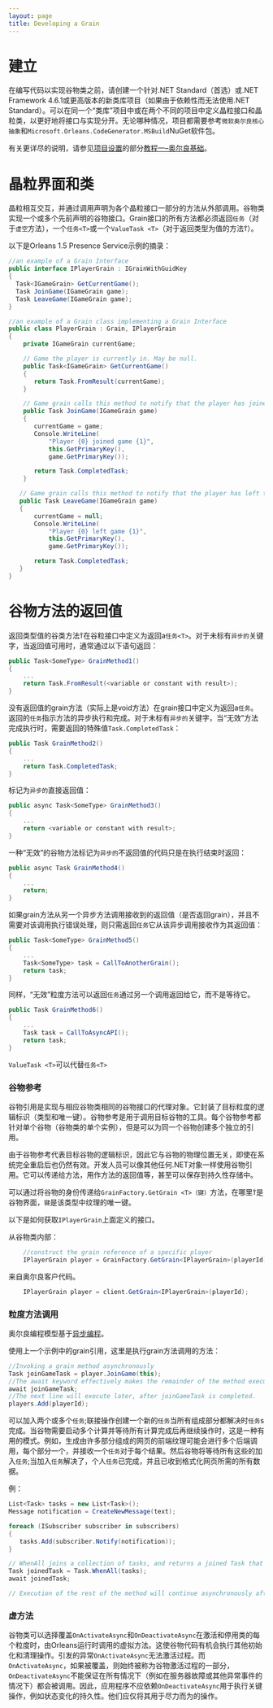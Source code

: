 ```yaml
---
layout: page
title: Developing a Grain
---
```


# 建立

在编写代码以实现谷物类之前，请创建一个针对.NET Standard（首选）或.NET Framework 4.6.1或更高版本的新类库项目（如果由于依赖性而无法使用.NET Standard）。可以在同一个“类库”项目中或在两个不同的项目中定义晶粒接口和晶粒类，以更好地将接口与实现分开。无论哪种情况，项目都需要参考`微软奥尔良核心抽象`和`Microsoft.Orleans.CodeGenerator.MSBuild`NuGet软件包。

有关更详尽的说明，请参见[项目设置](../tutorials_and_samples/tutorial_1.md#project-setup)的部分[教程一–奥尔良基础](../tutorials_and_samples/tutorial_1.md)。

# 晶粒界面和类

晶粒相互交互，并通过调用声明为各个晶粒接口一部分的方法从外部调用。谷物类实现一个或多个先前声明的谷物接口。Grain接口的所有方法都必须返回`任务`（对于`虚空`方法），一个`任务<T>`或一个`ValueTask <T>`（对于返回类型为值的方法`Ť`）。

以下是Orleans 1.5 Presence Service示例的摘录：

```csharp
//an example of a Grain Interface
public interface IPlayerGrain : IGrainWithGuidKey
{
  Task<IGameGrain> GetCurrentGame();
  Task JoinGame(IGameGrain game);
  Task LeaveGame(IGameGrain game);
}

//an example of a Grain class implementing a Grain Interface
public class PlayerGrain : Grain, IPlayerGrain
{
    private IGameGrain currentGame;

    // Game the player is currently in. May be null.
    public Task<IGameGrain> GetCurrentGame()
    {
       return Task.FromResult(currentGame);
    }

    // Game grain calls this method to notify that the player has joined the game.
    public Task JoinGame(IGameGrain game)
    {
       currentGame = game;
       Console.WriteLine(
           "Player {0} joined game {1}",
           this.GetPrimaryKey(),
           game.GetPrimaryKey());

       return Task.CompletedTask;
    }

   // Game grain calls this method to notify that the player has left the game.
   public Task LeaveGame(IGameGrain game)
   {
       currentGame = null;
       Console.WriteLine(
           "Player {0} left game {1}",
           this.GetPrimaryKey(),
           game.GetPrimaryKey());

       return Task.CompletedTask;
   }
}
```

# 谷物方法的返回值

返回类型值的谷类方法`Ť`在谷粒接口中定义为返回a`任务<T>`。对于未标有`异步的`关键字，当返回值可用时，通常通过以下语句返回：

```csharp
public Task<SomeType> GrainMethod1()
{
    ...
    return Task.FromResult(<variable or constant with result>);
}
```

没有返回值的grain方法（实际上是void方法）在grain接口中定义为返回a`任务`。返回的`任务`指示方法的异步执行和完成。对于未标有`异步的`关键字，当“无效”方法完成执行时，需要返回的特殊值`Task.CompletedTask`：

```csharp
public Task GrainMethod2()
{
    ...
    return Task.CompletedTask;
}
```

标记为`异步的`直接返回值：

```csharp
public async Task<SomeType> GrainMethod3()
{
    ...
    return <variable or constant with result>;
}
```

一种“无效”的谷物方法标记为`异步的`不返回值的代码只是在执行结束时返回：

```csharp
public async Task GrainMethod4()
{
    ...
    return;
}
```

如果grain方法从另一个异步方法调用接收到的返回值（是否返回grain），并且不需要对该调用执行错误处理，则只需返回`任务`它从该异步调用接收作为其返回值：

```csharp
public Task<SomeType> GrainMethod5()
{
    ...
    Task<SomeType> task = CallToAnotherGrain();
    return task;
}
```

同样，“无效”粒度方法可以返回`任务`通过另一个调用返回给它，而不是等待它。

```csharp
public Task GrainMethod6()
{
    ...
    Task task = CallToAsyncAPI();
    return task;
}
```

`ValueTask <T>`可以代替`任务<T>`

### 谷物参考

谷物引用是实现与相应谷物类相同的谷物接口的代理对象。它封装了目标粒度的逻辑标识（类型和唯一键）。谷物参考是用于调用目标谷物的工具。每个谷物参考都针对单个谷物（谷物类的单个实例），但是可以为同一个谷物创建多个独立的引用。

由于谷物参考代表目标谷物的逻辑标识，因此它与谷物的物理位置无关，即使在系统完全重启后也仍然有效。开发人员可以像其他任何.NET对象一样使用谷物引用。它可以传递给方法，用作方法的返回值等，甚至可以保存到持久性存储中。

可以通过将谷物的身份传递给`GrainFactory.GetGrain <T>（键）`方法，在哪里`Ť`是谷物界面，`键`是该类型中纹理的唯一键。

以下是如何获取`IPlayerGrain`上面定义的接口。

从谷物类内部：

```csharp
    //construct the grain reference of a specific player
    IPlayerGrain player = GrainFactory.GetGrain<IPlayerGrain>(playerId);
```

来自奥尔良客户代码。

```csharp
    IPlayerGrain player = client.GetGrain<IPlayerGrain>(playerId);
```

### 粒度方法调用

奥尔良编程模型基于[异步编程](https://docs.microsoft.com/en-us/dotnet/csharp/async)。

使用上一个示例中的grain引用，这里是执行grain方法调用的方法：

```csharp
//Invoking a grain method asynchronously
Task joinGameTask = player.JoinGame(this);
//The await keyword effectively makes the remainder of the method execute asynchronously at a later point (upon completion of the Task being awaited) without blocking the thread.
await joinGameTask;
//The next line will execute later, after joinGameTask is completed.
players.Add(playerId);
```

可以加入两个或多个`任务`;联接操作创建一个新的`任务`当所有组成部分都解决时`任务`s完成。当谷物需要启动多个计算并等待所有计算完成后再继续操作时，这是一种有用的模式。例如，生成由许多部分组成的网页的前端纹理可能会进行多个后端调用，每个部分一个，并接收一个`任务`对于每个结果。然后谷物将等待所有这些的加入`任务`;当加入`任务`解决了，个人`任务`已完成，并且已收到格式化网页所需的所有数据。

例：

```csharp
List<Task> tasks = new List<Task>();
Message notification = CreateNewMessage(text);

foreach (ISubscriber subscriber in subscribers)
{
   tasks.Add(subscriber.Notify(notification));
}

// WhenAll joins a collection of tasks, and returns a joined Task that will be resolved when all of the individual notification Tasks are resolved.
Task joinedTask = Task.WhenAll(tasks);
await joinedTask;

// Execution of the rest of the method will continue asynchronously after joinedTask is resolve.
```

### 虚方法

谷物类可以选择覆盖`OnActivateAsync`和`OnDeactivateAsync`在激活和停用类的每个粒度时，由Orleans运行时调用的虚拟方法。这使谷物代码有机会执行其他初始化和清理操作。引发的异常`OnActivateAsync`无法激活过程。而`OnActivateAsync`，如果被覆盖，则始终被称为谷物激活过程的一部分，`OnDeactivateAsync`不能保证在所有情况下（例如在服务器故障或其他异常事件的情况下）都会被调用。因此，应用程序不应依赖`OnDeactivateAsync`用于执行关键操作，例如状态变化的持久性。他们应仅将其用于尽力而为的操作。
